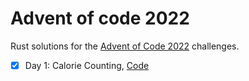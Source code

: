 # Advent of code 2022

Rust solutions for the [Advent of Code 2022](https://adventofcode.com/2022) challenges.

- [x] Day 1: Calorie Counting, [Code](./src/bin/day01.rs)
